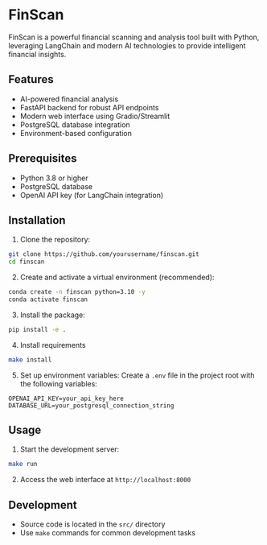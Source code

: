 # FinScan

FinScan is a powerful financial scanning and analysis tool built with Python, leveraging LangChain and modern AI technologies to provide intelligent financial insights.

## Features

- AI-powered financial analysis
- FastAPI backend for robust API endpoints
- Modern web interface using Gradio/Streamlit
- PostgreSQL database integration
- Environment-based configuration

## Prerequisites

- Python 3.8 or higher
- PostgreSQL database
- OpenAI API key (for LangChain integration)

## Installation

1. Clone the repository:
```bash
git clone https://github.com/yourusername/finscan.git
cd finscan
```

2. Create and activate a virtual environment (recommended):
```bash
conda create -n finscan python=3.10 -y
conda activate finscan
```

3. Install the package:
```bash
pip install -e .
```

4. Install requirements
```bash
make install
```

5. Set up environment variables:
Create a `.env` file in the project root with the following variables:
```
OPENAI_API_KEY=your_api_key_here
DATABASE_URL=your_postgresql_connection_string
```

## Usage

1. Start the development server:
```bash
make run
```

2. Access the web interface at `http://localhost:8000`

## Development

- Source code is located in the `src/` directory
- Use `make` commands for common development tasks
